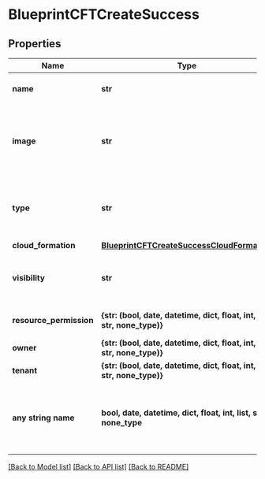 # BlueprintCFTCreateSuccess


## Properties
Name | Type | Description | Notes
------------ | ------------- | ------------- | -------------
**name** | **str** | A name for the blueprint | [optional] 
**image** | **str** | Path to display image. Defaults to an internal Morpheus image. | [optional] 
**type** | **str** | Blueprint Type | [optional]  if omitted the server will use the default value of "cloudFormation"
**cloud_formation** | [**BlueprintCFTCreateSuccessCloudFormation**](BlueprintCFTCreateSuccessCloudFormation.md) |  | [optional] 
**visibility** | **str** | Private or Public Access | [optional]  if omitted the server will use the default value of "private"
**resource_permission** | **{str: (bool, date, datetime, dict, float, int, list, str, none_type)}** | Resource Permission Block | [optional] 
**owner** | **{str: (bool, date, datetime, dict, float, int, list, str, none_type)}** | Owner | [optional] 
**tenant** | **{str: (bool, date, datetime, dict, float, int, list, str, none_type)}** | Tenant | [optional] 
**any string name** | **bool, date, datetime, dict, float, int, list, str, none_type** | any string name can be used but the value must be the correct type | [optional]

[[Back to Model list]](../README.md#documentation-for-models) [[Back to API list]](../README.md#documentation-for-api-endpoints) [[Back to README]](../README.md)


